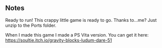 ## Notes

Ready to run! This crappy little game is ready to go. Thanks to...me?
Just unzip to the Ports folder.

When I made this game I made a PS Vita version.
You can get it here: https://soultie.itch.io/gravity-blocks-ludum-dare-51


